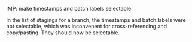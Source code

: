 IMP: make timestamps and batch labels selectable

In the list of stagings for a branch, the timestamps and batch labels were not
selectable, which was inconvenent for cross-referencing and copy/pasting. They
should now be selectable.
